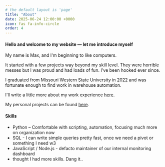 ```yaml
---
# the default layout is 'page'
title: "About"
date: 2025-06-24 12:00:00 +0000
icon: fas fa-info-circle
order: 4
---
```



#### Hello and welcome to my website — let me introduce myself

My name is Max, and I'm beginning to like computers.

It started with a few projects way beyond my skill level. They were horrible messes but I was proud and had loads of fun. I've been hooked ever since.

I graduated from Missouri Western State University in 2022 and was fortunate enough to find work in warehouse automation.

I'll write a little more about my work experience [here](#).

My personal projects can be found [here](#).


#### Skills

- Python – Comfortable with scripting, automation, focusing much more on organization now
- SQL - I can write simple queries pretty fast, once we need a pivot or something I need w3
- JavaScript / Node.js - defacto maintainer of our internal monitoring dashboard
- thought I had more skills. Dang it..




